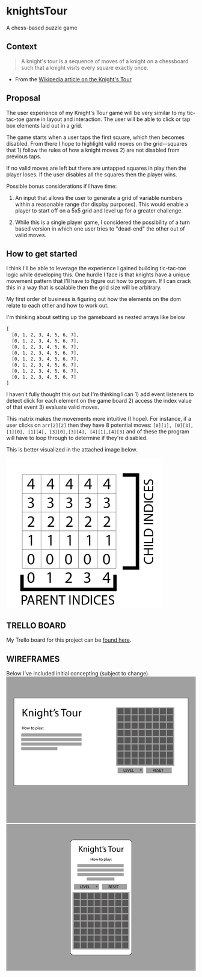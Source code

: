 # knightsTour
A chess-based puzzle game

## Context
> A knight's tour is a sequence of moves of a knight on a chessboard such that a knight visits every square exactly once.
- From the [Wikipedia article on the Knight's Tour](https://en.wikipedia.org/wiki/Knight%27s_tour)

## Proposal
The user experience of my Knight's Tour game will be very similar to my tic-tac-toe game in layout and interaction. The user will be able to click or tap box elements laid out in a grid.

The game starts when a user taps the first square, which then becomes disabled. From there I hope to highlight valid moves on the grid--squares that 1) follow the rules of how a knight moves 2) are not disabled from previous taps.

If no valid moves are left but there are untapped squares in play then the player loses. If the user disables all the squares then the player wins.

Possible bonus considerations if I have time:

1. An input that allows the user to generate a grid of variable numbers within a reasonable range (for display purposes). This would enable a player to start off on a 5x5 grid and level up for a greater challenge.

2. While this is a single player game, I considered the possibility of a turn based version in which one user tries to "dead-end" the other out of valid moves.

## How to get started
I think I'll be able to leverage the experience I gained building tic-tac-toe logic while developing this. One hurdle I face is that knights have a unique movement pattern that I'll have to figure out how to program. If I can crack this in a way that is scalable then the grid size will be arbitrary.

My first order of business is figuring out how the elements on the dom relate to each other and how to work out.

I'm thinking about setting up the gameboard as nested arrays like below

```
[
  [0, 1, 2, 3, 4, 5, 6, 7],
  [0, 1, 2, 3, 4, 5, 6, 7],
  [0, 1, 2, 3, 4, 5, 6, 7],
  [0, 1, 2, 3, 4, 5, 6, 7],
  [0, 1, 2, 3, 4, 5, 6, 7],
  [0, 1, 2, 3, 4, 5, 6, 7],
  [0, 1, 2, 3, 4, 5, 6, 7],
  [0, 1, 2, 3, 4, 5, 6, 7]
]
```

I haven't fully thought this out but I'm thinking I can 1) add event listeners to detect click for each element on the game board 2) access the index value of that event 3) evaluate valid moves.

This matrix makes the movements more intuitive (I hope). For instance, if a user clicks on `arr[2][2]` then they have 8 potential moves: `[0][1], [0][3], [1][0], [1][4], [3][0],[3][4], [4][1],[4][3]` and of these the program will have to loop through to determine if they're disabled.

This is better visualized in the attached image below.

![Visualization of board as nested arrays](./whiteboarding/img/matrixVisualization.png)

## TRELLO BOARD

My Trello board for this project can be [found here](https://trello.com/invite/b/rPiDi0oT/67a3ee1760ee709d29f385ca3ec19a67/knights-tour-project).

## WIREFRAMES

Below I've included initial concepting (subject to change).
![Wireframe layout for larger screens](./whiteboarding/img/wireframe_desktop.jpg)
![Wireframe layout for narrower screens](./whiteboarding/img/wireframe_mobile.jpg)

